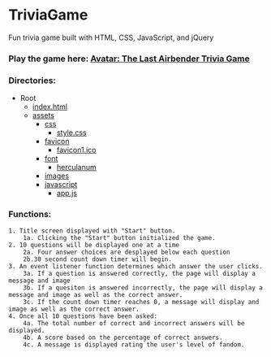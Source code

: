 # TriviaGame
Fun trivia game built with HTML, CSS, JavaScript, and jQuery

### Play the game here: [Avatar: The Last Airbender Trivia Game](https://curtislane.github.io/TriviaGame/)

### Directories:
* Root
    * [index.html](./index.html)
    * [assets](./assets)
        * [css](./assets/css)
            * [style.css](./assets/css/reset.css)
        * [favicon](.assets/favicon)
            * [favicon1.ico](./assets/favicon/favicon1.ico)
        * [font](./assets/font)
            * [herculanum](./assets/font/herculanum.ttf)
        * [images](./assets/images)
        * [javascript](./assets/javascript)
            * [app.js](./assets/javascript/app.js)

### Functions: 
    1. Title screen displayed with "Start" button.
        1a. Clicking the "Start" button initialized the game.
    2. 10 questions will be displayed one at a time
        2a. Four answer choices are desplayed below each question 
        2b.30 second count down timer will begin.
    3. An event listener function determines which answer the user clicks.
        3a. If a question is answered correctly, the page will display a message and image
        3b. If a quesiton is answered incorrectly, the page will display a message and image as well as the correct answer.
        3c. If the count down timer reaches 0, a message will display and image as well as the correct answer.
    4. Once all 10 questions have been asked: 
        4a. The total number of correct and incorrect answers will be displayed.
        4b. A score based on the percentage of correct answers.
        4c. A message is displayed rating the user's level of fandom.

